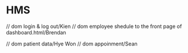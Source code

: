 # HMS

// dom login & log out/Kien
// dom employee shedule to the front page of dashboard.html/Brendan

// dom patient data/Hye Won
// dom appoinment/Sean
